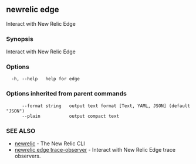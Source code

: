 ## newrelic edge

Interact with New Relic Edge

### Synopsis

Interact with New Relic Edge

### Options

```
  -h, --help   help for edge
```

### Options inherited from parent commands

```
      --format string   output text format [Text, YAML, JSON] (default "JSON")
      --plain           output compact text
```

### SEE ALSO

* [newrelic](newrelic.md)	 - The New Relic CLI
* [newrelic edge trace-observer](newrelic_edge_trace-observer.md)	 - Interact with New Relic Edge trace observers.

